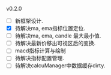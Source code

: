 
v0.2.0
- [ ] 新框架设计.
- [x] 待解决ma, ema指标位置定位.
- [ ] 待解决ma, ema, candle 最大最小值.
- [ ] 待解决最新价移出可视区后的变换.
- [ ] macd指标计算与绘制
- [ ] 待解决指标配置管理.
- [ ] 待解决calcuManager中数据缓存dirty.
